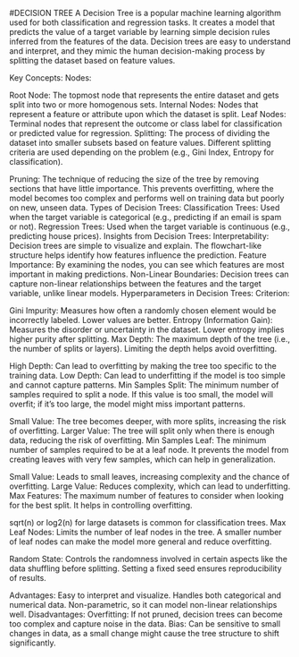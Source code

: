 #DECISION TREE
A Decision Tree is a popular machine learning algorithm used for both classification and regression tasks. It creates a model that predicts the value of a target variable by learning simple decision rules inferred from the features of the data. Decision trees are easy to understand and interpret, and they mimic the human decision-making process by splitting the dataset based on feature values.

Key Concepts:
Nodes:

Root Node: The topmost node that represents the entire dataset and gets split into two or more homogenous sets.
Internal Nodes: Nodes that represent a feature or attribute upon which the dataset is split.
Leaf Nodes: Terminal nodes that represent the outcome or class label for classification or predicted value for regression.
Splitting: The process of dividing the dataset into smaller subsets based on feature values. Different splitting criteria are used depending on the problem (e.g., Gini Index, Entropy for classification).

Pruning: The technique of reducing the size of the tree by removing sections that have little importance. This prevents overfitting, where the model becomes too complex and performs well on training data but poorly on new, unseen data.
Types of Decision Trees:
Classification Trees: Used when the target variable is categorical (e.g., predicting if an email is spam or not).
Regression Trees: Used when the target variable is continuous (e.g., predicting house prices).
Insights from Decision Trees:
Interpretability: Decision trees are simple to visualize and explain. The flowchart-like structure helps identify how features influence the prediction.
Feature Importance: By examining the nodes, you can see which features are most important in making predictions.
Non-Linear Boundaries: Decision trees can capture non-linear relationships between the features and the target variable, unlike linear models.
Hyperparameters in Decision Trees:
Criterion:

Gini Impurity: Measures how often a randomly chosen element would be incorrectly labeled. Lower values are better.
Entropy (Information Gain): Measures the disorder or uncertainty in the dataset. Lower entropy implies higher purity after splitting.
Max Depth: The maximum depth of the tree (i.e., the number of splits or layers). Limiting the depth helps avoid overfitting.

High Depth: Can lead to overfitting by making the tree too specific to the training data.
Low Depth: Can lead to underfitting if the model is too simple and cannot capture patterns.
Min Samples Split: The minimum number of samples required to split a node. If this value is too small, the model will overfit; if it’s too large, the model might miss important patterns.

Small Value: The tree becomes deeper, with more splits, increasing the risk of overfitting.
Larger Value: The tree will split only when there is enough data, reducing the risk of overfitting.
Min Samples Leaf: The minimum number of samples required to be at a leaf node. It prevents the model from creating leaves with very few samples, which can help in generalization.

Small Value: Leads to small leaves, increasing complexity and the chance of overfitting.
Large Value: Reduces complexity, which can lead to underfitting.
Max Features: The maximum number of features to consider when looking for the best split. It helps in controlling overfitting.

sqrt(n) or log2(n) for large datasets is common for classification trees.
Max Leaf Nodes: Limits the number of leaf nodes in the tree. A smaller number of leaf nodes can make the model more general and reduce overfitting.

Random State: Controls the randomness involved in certain aspects like the data shuffling before splitting. Setting a fixed seed ensures reproducibility of results.

Advantages:
Easy to interpret and visualize.
Handles both categorical and numerical data.
Non-parametric, so it can model non-linear relationships well.
Disadvantages:
Overfitting: If not pruned, decision trees can become too complex and capture noise in the data.
Bias: Can be sensitive to small changes in data, as a small change might cause the tree structure to shift significantly.
